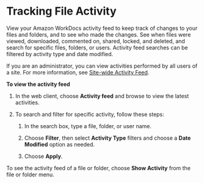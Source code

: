 # Tracking File Activity<a name="activity_feed"></a>

View your Amazon WorkDocs activity feed to keep track of changes to your files and folders, and to see who made the changes\. See when files were viewed, downloaded, commented on, shared, locked, and deleted, and search for specific files, folders, or users\. Activity feed searches can be filtered by activity type and date modified\.

If you are an administrator, you can view activities performed by all users of a site\. For more information, see [Site\-wide Activity Feed](https://docs.aws.amazon.com/workdocs/latest/adminguide/site-activity.html)\.

**To view the activity feed**

1. In the web client, choose **Activity feed** and browse to view the latest activities\.

1. To search and filter for specific activity, follow these steps:

   1. In the search box, type a file, folder, or user name\.

   1. Choose **Filter**, then select **Activity Type** filters and choose a **Date Modified** option as needed\.

   1. Choose **Apply**\.

To see the activity feed of a file or folder, choose **Show Activity** from the file or folder menu\.